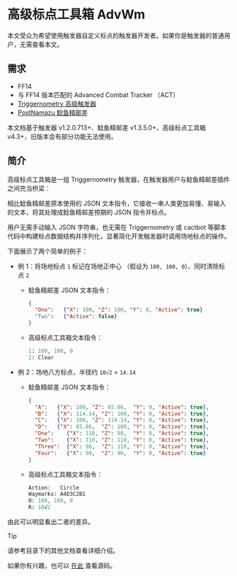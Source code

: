# 高级标点工具箱 AdvWm

本文受众为希望使用触发器自定义标点的触发器开发者。如果你是触发器的普通用户，无需查看本文。  

## 需求

- FF14
- 与 FF14 版本匹配的 Advanced Combat Tracker （ACT）
- [Triggernometry 高级触发器](https://github.com/MnFeN/Triggernometry)
- [PostNamazu 鲶鱼精邮差](https://github.com/Natsukage/PostNamazu)

本文档基于触发器 v1.2.0.713+、鲶鱼精邮差 v1.3.5.0+、高级标点工具箱 v4.3+，旧版本会有部分功能无法使用。

## 简介

高级标点工具箱是一组 Triggernometry 触发器，在触发器用户与鲶鱼精邮差插件之间充当桥梁：

相比鲶鱼精邮差原本使用的 JSON 文本指令，它接收一串人类更加易懂、易输入的文本，将其处理成鲶鱼精邮差预期的 JSON 指令并标点。

用户无需手动输入 JSON 字符串，也无需在 Triggernometry 或 cactbot 等脚本代码中构建标点数据结构并序列化，显著简化开发触发器时调用场地标点的操作。

下面展示了两个简单的例子：

- 例 1：将场地标点 `1` 标记在场地正中心 （假设为 `100, 100, 0`）、同时清除标点 `2`

  - 鲶鱼精邮差 JSON 文本指令：

    ```json
    {
      "One":   {"X": 100, "Z": 100, "Y": 0, "Active": true}
      "Two":   {"Active": false}
    }
    ```

  - 高级标点工具箱文本指令：

    ```python
    1: 100, 100, 0
    2: Clear
    ```

- 例 2：场地八方标点，半径约 `10√2` = `14.14`

  - 鲶鱼精邮差 JSON 文本指令：

    ```json
    {
      "A":   {"X": 100, "Z": 85.86,  "Y": 0, "Active": true},  
      "B":   {"X": 114.14, "Z": 100, "Y": 0, "Active": true},  
      "C":   {"X": 100, "Z": 114.14, "Y": 0, "Active": true},   
      "D":   {"X": 85.86,  "Z": 100, "Y": 0, "Active": true},   
      "One":    {"X": 110, "Z": 90,  "Y": 0, "Active": true},   
      "Two":    {"X": 110, "Z": 110, "Y": 0, "Active": true},   
      "Three":  {"X": 90,  "Z": 110, "Y": 0, "Active": true},  
      "Four":   {"X": 90,  "Z": 90,  "Y": 0, "Active": true}
    }
    ```

  - 高级标点工具箱文本指令：

    ```python
    Action:   Circle
    Waymarks: A4D3C2B1
    O: 100, 100, 0
    R: 10√2
    ```
    
由此可以明显看出二者的差异。

> [!TIP]
> 请参考目录下的其他文档查看详细介绍。
>
> 如果你有兴趣，也可以 [在此](AdvWm.cs) 查看源码。
